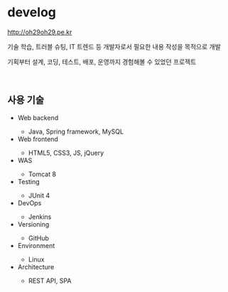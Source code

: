 # develog
<a target="_blank()" href="http://oh29oh29.pe.kr">http://oh29oh29.pe.kr</a>
<p>기술 학습, 트러블 슈팅, IT 트렌드 등 개발자로서 필요한 내용 작성을 목적으로 개발</p>
<p>기획부터 설계, 코딩, 테스트, 배포, 운영까지 경험해볼 수 있었던 프로젝트</p>
<br>
<h2>사용 기술</h2>
<ul>
	<li>Web backend</li>
	<ul>
		<li>Java, Spring framework, MySQL</li>
	</ul>
	<li>Web frontend</li>
	<ul>
		<li>HTML5, CSS3, JS, jQuery</li>
	</ul>
	<li>WAS</li>
	<ul>
		<li>Tomcat 8</li>
	</ul>
	<li>Testing</li>
	<ul>
		<li>JUnit 4</li>
	</ul>
	<li>DevOps</li>
	<ul>
		<li>Jenkins</li>
	</ul>
	<li>Versioning</li>
	<ul>
		<li>GitHub</li>
	</ul>
	<li>Environment</li>
	<ul>
		<li>Linux</li>
	</ul>
	<li>Architecture</li>
	<ul>
		<li>REST API, SPA</li>
	</ul>
</ul>
